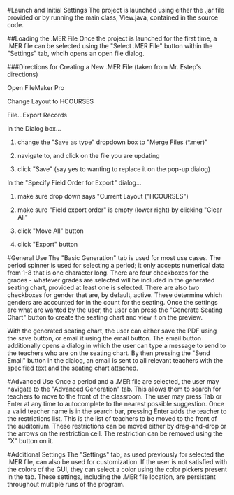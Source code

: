 #Launch and Initial Settings
The project is launched using either the .jar file provided or by running the main class, View.java, contained in the source code.

##Loading the .MER File
Once the project is launched for the first time, a .MER file can be selected using the "Select .MER File" button within the "Settings" tab, whcih opens an open file dialog.

###Directions for Creating a New .MER File
(taken from Mr. Estep's directions)

Open FileMaker Pro

Change Layout to HCOURSES

File...Export Records

In the Dialog box...

1. change the "Save as type" dropdown box to "Merge Files (*.mer)"

2. navigate to, and click on the file you are updating

3. click "Save"  (say yes to wanting to replace it on the pop-up dialog)
	
In the "Specify Field Order for Export" dialog...

1. make sure drop down says "Current Layout ("HCOURSES")

2. make sure "Field export order" is empty (lower right) by clicking "Clear All"

3. click "Move All" button

4. click "Export" button
	
#General Use
The "Basic Generation" tab is used for most use cases. The period spinner is used for selecting a period; it only accepts numerical data from 1-8 that is one character long.
There are four checkboxes for the grades - whatever grades are selected will be included in the generated seating chart, provided at least one is selected.
There are also two checkboxes for gender that are, by default, active. These determine which genders are accounted for in the count for the seating.
Once the settings are what are wanted by the user, the user can press the "Generate Seating Chart" button to create the seating chart and view it on the preview.

With the generated seating chart, the user can either save the PDF using the save button, or email it using the email button.
The email button additionally opens a dialog in which the user can type a message to send to the teachers who are on the seating chart.
By then pressing the "Send Email" button in the dialog, an email is sent to all relevant teachers with the specified text and the seating chart attached.

#Advanced Use
Once a period and a .MER file are selected, the user may navigate to the "Advanced Generation" tab.
This allows them to search for teachers to move to the front of the classroom.
The user may press Tab or Enter at any time to autocomplete to the nearest possible suggestion.
Once a valid teacher name is in the search bar, pressing Enter adds the teacher to the restrictions list.
This is the list of teachers to be moved to the front of the auditorium.
These restrictions can be moved either by drag-and-drop or the arrows on the restriction cell.
The restriction can be removed using the "X" button on it.

#Additional Settings
The "Settings" tab, as used previously for selected the .MER file, can also be used for customization.
If the user is not satisfied with the colors of the GUI, they can select a color using the color pickers present in the tab.
These settings, including the .MER file location, are persistent throughout multiple runs of the program.
